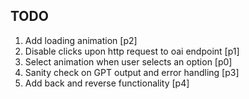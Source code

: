 ## TODO 
1. Add loading animation [p2]
2. Disable clicks upon http request to oai endpoint [p1]
3. Select animation when user selects an option [p0]
4. Sanity check on GPT output and error handling [p3]
5. Add back and reverse functionality [p4]